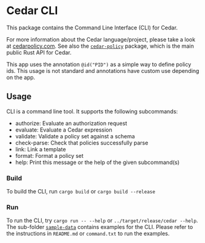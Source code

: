 # Cedar CLI

This package contains the Command Line Interface (CLI) for Cedar.

For more information about the Cedar language/project, please take a look
at [cedarpolicy.com](https://www.cedarpolicy.com).
See also the [`cedar-policy`](../cedar-policy) package, which is the main public Rust API for
Cedar.

This app uses the annotation `@id("PID")` as a simple way to define policy ids.
This usage is not standard and annotations have custom use depending on the app.

## Usage

CLI is a command line tool. It supports the following subcommands:
 * authorize:      Evaluate an authorization request
 * evaluate:       Evaluate a Cedar expression
 * validate:       Validate a policy set against a schema
 * check-parse:    Check that policies successfully parse
 * link:           Link a template
 * format:         Format a policy set
 * help:           Print this message or the help of the given subcommand(s)

### Build

To build the CLI, run `cargo build` or `cargo build --release`

### Run

To run the CLI, try `cargo run -- --help` or `../target/release/cedar --help`. The sub-folder [`sample-data`](sample-data) contains examples for the CLI. Please refer to the instructions in `README.md` or `command.txt` to run the examples. 
